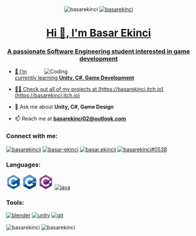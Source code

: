 <p align="center">
  <img src="https://images-wixmp-ed30a86b8c4ca887773594c2.wixmp.com/f/c83c004e-1370-4756-88e5-4071de797088/dgdq8br-09cc7ad6-a021-47a5-b0e0-917b12b0f7a7.gif?token=eyJ0eXAiOiJKV1QiLCJhbGciOiJIUzI1NiJ9.eyJzdWIiOiJ1cm46YXBwOjdlMGQxODg5ODIyNjQzNzNhNWYwZDQxNWVhMGQyNmUwIiwiaXNzIjoidXJuOmFwcDo3ZTBkMTg4OTgyMjY0MzczYTVmMGQ0MTVlYTBkMjZlMCIsIm9iaiI6W1t7InBhdGgiOiJcL2ZcL2M4M2MwMDRlLTEzNzAtNDc1Ni04OGU1LTQwNzFkZTc5NzA4OFwvZGdkcThici0wOWNjN2FkNi1hMDIxLTQ3YTUtYjBlMC05MTdiMTJiMGY3YTcuZ2lmIn1dXSwiYXVkIjpbInVybjpzZXJ2aWNlOmZpbGUuZG93bmxvYWQiXX0.tqRMtE-b2QiI2nnefNxSDMJvZCcYqFmq2ccg_Xfzqb8" alt=""/>
</p>
<p align="center">
  <img src="https://komarev.com/ghpvc/?username=basarekinci&label=PROFILE+VIEWS&color=ff69b4&style=flat-square" alt="basarekinci" />
  <a href="https://wakatime.com/@465266a2-c5b8-49b2-9b37-d7cb4f1deac2" > <img src="https://wakatime.com/badge/user/465266a2-c5b8-49b2-9b37-d7cb4f1deac2.svg" alt="basarekinci" />
</p>

<h1 align="center">Hi 👋, I'm Basar Ekinci</h1>
<h3 align="center">A passionate Software Engineering student interested in game development</h3>
<img align="right" alt="Coding" width="400" src="https://camo.githubusercontent.com/2366b34bb903c09617990fb5fff4622f3e941349e846ddb7e73df872a9d21233/68747470733a2f2f63646e2e6472696262626c652e636f6d2f75736572732f3733303730332f73637265656e73686f74732f363538313234332f6176656e746f2e676966">

- 🌱 I’m currently learning **Unity, C#, Game Development**

- 👨‍💻 Check out all of my projects at [https://basarekinci.itch.io](https://basarekinci.itch.io)

- 💬 Ask me about **Unity, C#, Game Design**

- 📫 Reach me at **basarekinci02@outlook.com**
  
<h3 align="left">Connect with me:</h3>
<p align="left">
<a href="https://twitter.com/basarekincii" target="blank"><img align="center" src="https://cdn-icons-png.freepik.com/256/14417/14417709.png?semt=ais_hybrid" alt="basarekincii" height="40" width="40" /></a>
<a href="https://linkedin.com/in/basar-ekinci" target="blank"><img align="center" src="https://cdn-icons-png.freepik.com/256/3992/3992606.png?semt=ais_hybrid" alt="basar-ekinci" height="40" width="40" /></a>
<a href="https://instagram.com/basar.ekincii" target="blank"><img align="center" src="https://cdn-icons-png.freepik.com/256/2111/2111463.png?semt=ais_hybrid" alt="basar.ekincii" height="40" width="40" /></a>
<a href="https://discord.gg/basarekinci#0538" target="blank"><img align="center" src="https://cdn-icons-png.freepik.com/256/5968/5968756.png?semt=ais_hybrid" alt="basarekinci#0538" height="40" width="40" /></a>
</p>

<h3 align="left">Languages:</h3>
<p align="left"> 
<a href="https://www.cprogramming.com/" target="_blank" rel="noreferrer"> <img src="https://raw.githubusercontent.com/devicons/devicon/master/icons/c/c-original.svg" alt="c" width="40" height="40"/></a> 
<a href="https://www.w3schools.com/cpp/" target="_blank" rel="noreferrer"> <img src="https://raw.githubusercontent.com/devicons/devicon/master/icons/cplusplus/cplusplus-original.svg" alt="cplusplus" width="40" height="40"/></a> 
<a href="https://www.w3schools.com/cs/" target="_blank" rel="noreferrer"> <img src="https://raw.githubusercontent.com/devicons/devicon/master/icons/csharp/csharp-original.svg" alt="csharp" width="40" height="40"/></a> 
<a href="https://www.java.com" target="_blank" rel="noreferrer"> <img src="https://cdn-icons-png.freepik.com/256/3291/3291669.png?semt=ais_hybrid" alt="java" width="40" height="40"/></a> 
</p>

<h3 align="left">Tools:</h3>
<p align="left">
<a href="https://www.blender.org/" target="_blank" rel="noreferrer"> <img src="https://upload.wikimedia.org/wikipedia/commons/thumb/0/0c/Blender_logo_no_text.svg/2503px-Blender_logo_no_text.svg.png" alt="blender" width="45" height="40"/></a>  
<a href="https://unity.com/" target="_blank" rel="noreferrer"> <img src="https://cdn-icons-png.flaticon.com/128/5969/5969346.png" alt="unity" width="40" height="40"/></a>
<a href="https://git-scm.com/" target="_blank" rel="noreferrer"> <img src="https://www.vectorlogo.zone/logos/git-scm/git-scm-icon.svg" alt="git" width="40" height="40"/></a> 
</p>

<p>
  <img align="center" src="https://github-readme-stats.vercel.app/api/top-langs?username=basarekinci&show_icons=true&locale=en&layout=compact&theme=dark" alt="basarekinci" height="150" />
  <img align="center" src="https://streak-stats.demolab.com?user=basarekinci&theme=dark&date_format=j%20M%5B%20Y%5D" alt="basarekinci" height="150"/>
</p>

